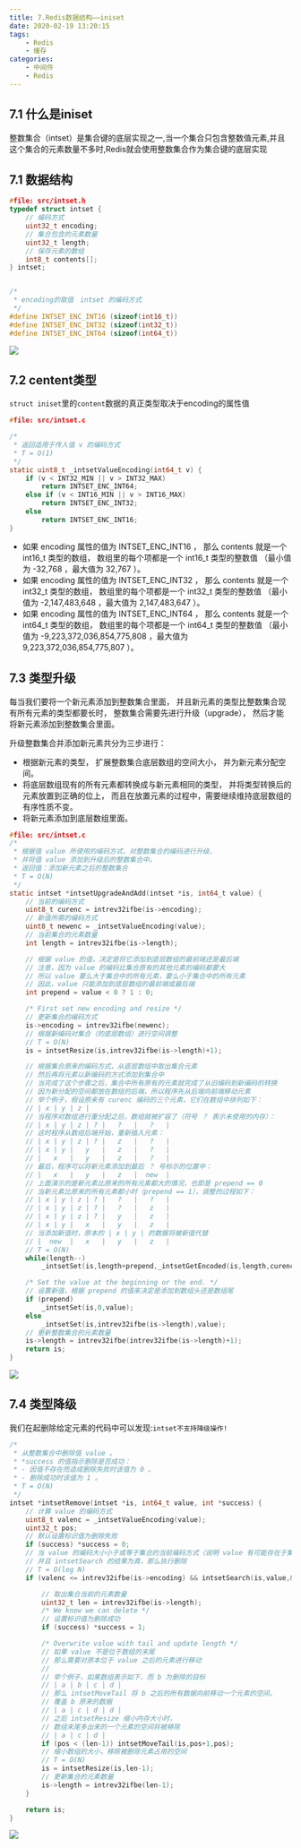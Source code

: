 ```yaml
---
title: 7.Redis数据结构——iniset
date: 2020-02-19 13:20:15
tags:
    - Redis
    - 缓存
categories:
    - 中间件
    - Redis
---
```


## 7.1 什么是iniset

整数集合（intset）是集合键的底层实现之一,当一个集合只包含整数值元素,并且这个集合的元素数量不多时,Redis就会使用整数集合作为集合键的底层实现



## 7.1 数据结构

```c
#file: src/intset.h
typedef struct intset {
    // 编码方式
    uint32_t encoding;
    // 集合包含的元素数量
    uint32_t length;
    // 保存元素的数组
    int8_t contents[];
} intset;


/*
 * encoding的取值　intset 的编码方式
 */
#define INTSET_ENC_INT16 (sizeof(int16_t))
#define INTSET_ENC_INT32 (sizeof(int32_t))
#define INTSET_ENC_INT64 (sizeof(int64_t))

```

![](http://cache410.oss-cn-beijing.aliyuncs.com/intsetadd.png)



## 7.2 centent类型

`struct iniset`里的`content`数据的真正类型取决于encoding的属性值

```c
#file: src/intset.c

/* 
 * 返回适用于传入值 v 的编码方式
 * T = O(1)
 */
static uint8_t _intsetValueEncoding(int64_t v) {
    if (v < INT32_MIN || v > INT32_MAX)
        return INTSET_ENC_INT64;
    else if (v < INT16_MIN || v > INT16_MAX)
        return INTSET_ENC_INT32;
    else
        return INTSET_ENC_INT16;
}
```

- 如果 encoding 属性的值为 INTSET_ENC_INT16 ， 那么 contents 就是一个 int16_t 类型的数组， 数组里的每个项都是一个 int16_t 类型的整数值 （最小值为 -32,768 ，最大值为 32,767 ）。
- 如果 encoding 属性的值为 INTSET_ENC_INT32 ， 那么 contents 就是一个 int32_t 类型的数组， 数组里的每个项都是一个 int32_t 类型的整数值 （最小值为 -2,147,483,648 ，最大值为 2,147,483,647 ）。
- 如果 encoding 属性的值为 INTSET_ENC_INT64 ， 那么 contents 就是一个 int64_t 类型的数组， 数组里的每个项都是一个 int64_t 类型的整数值 （最小值为 -9,223,372,036,854,775,808 ，最大值为 9,223,372,036,854,775,807 ）。



## 7.3 类型升级

每当我们要将一个新元素添加到整数集合里面， 并且新元素的类型比整数集合现有所有元素的类型都要长时， 整数集合需要先进行升级（upgrade）， 然后才能将新元素添加到整数集合里面。

升级整数集合并添加新元素共分为三步进行：

- 根据新元素的类型， 扩展整数集合底层数组的空间大小， 并为新元素分配空间。
- 将底层数组现有的所有元素都转换成与新元素相同的类型， 并将类型转换后的元素放置到正确的位上， 而且在放置元素的过程中，需要继续维持底层数组的有序性质不变。
- 将新元素添加到底层数组里面。

```c
#file: src/intset.c
/* 
 * 根据值 value 所使用的编码方式，对整数集合的编码进行升级，
 * 并将值 value 添加到升级后的整数集合中。
 * 返回值：添加新元素之后的整数集合
 * T = O(N)
 */
static intset *intsetUpgradeAndAdd(intset *is, int64_t value) {
    // 当前的编码方式
    uint8_t curenc = intrev32ifbe(is->encoding);
    // 新值所需的编码方式
    uint8_t newenc = _intsetValueEncoding(value);
    // 当前集合的元素数量
    int length = intrev32ifbe(is->length);

    // 根据 value 的值，决定是将它添加到底层数组的最前端还是最后端
    // 注意，因为 value 的编码比集合原有的其他元素的编码都要大
    // 所以 value 要么大于集合中的所有元素，要么小于集合中的所有元素
    // 因此，value 只能添加到底层数组的最前端或最后端
    int prepend = value < 0 ? 1 : 0;

    /* First set new encoding and resize */
    // 更新集合的编码方式
    is->encoding = intrev32ifbe(newenc);
    // 根据新编码对集合（的底层数组）进行空间调整
    // T = O(N)
    is = intsetResize(is,intrev32ifbe(is->length)+1);

    // 根据集合原来的编码方式，从底层数组中取出集合元素
    // 然后再将元素以新编码的方式添加到集合中
    // 当完成了这个步骤之后，集合中所有原有的元素就完成了从旧编码到新编码的转换
    // 因为新分配的空间都放在数组的后端，所以程序先从后端向前端移动元素
    // 举个例子，假设原来有 curenc 编码的三个元素，它们在数组中排列如下：
    // | x | y | z | 
    // 当程序对数组进行重分配之后，数组就被扩容了（符号 ？ 表示未使用的内存）：
    // | x | y | z | ? |   ?   |   ?   |
    // 这时程序从数组后端开始，重新插入元素：
    // | x | y | z | ? |   z   |   ?   |
    // | x | y |   y   |   z   |   ?   |
    // |   x   |   y   |   z   |   ?   |
    // 最后，程序可以将新元素添加到最后 ？ 号标示的位置中：
    // |   x   |   y   |   z   |  new  |
    // 上面演示的是新元素比原来的所有元素都大的情况，也即是 prepend == 0
    // 当新元素比原来的所有元素都小时（prepend == 1），调整的过程如下：
    // | x | y | z | ? |   ?   |   ?   |
    // | x | y | z | ? |   ?   |   z   |
    // | x | y | z | ? |   y   |   z   |
    // | x | y |   x   |   y   |   z   |
    // 当添加新值时，原本的 | x | y | 的数据将被新值代替
    // |  new  |   x   |   y   |   z   |
    // T = O(N)
    while(length--)
        _intsetSet(is,length+prepend,_intsetGetEncoded(is,length,curenc));

    /* Set the value at the beginning or the end. */
    // 设置新值，根据 prepend 的值来决定是添加到数组头还是数组尾
    if (prepend)
        _intsetSet(is,0,value);
    else
        _intsetSet(is,intrev32ifbe(is->length),value);
    // 更新整数集合的元素数量
    is->length = intrev32ifbe(intrev32ifbe(is->length)+1);
    return is;
}

```

![](http://cache410.oss-cn-beijing.aliyuncs.com/intsetupgrade.png)



## 7.4 类型降级

我们在起删除给定元素的代码中可以发现:`intset不支持降级操作!`

```c
/*
 * 从整数集合中删除值 value 。
 * *success 的值指示删除是否成功：
 * - 因值不存在而造成删除失败时该值为 0 。
 * - 删除成功时该值为 1 。
 * T = O(N)
 */
intset *intsetRemove(intset *is, int64_t value, int *success) {
    // 计算 value 的编码方式
    uint8_t valenc = _intsetValueEncoding(value);
    uint32_t pos;
    // 默认设置标识值为删除失败
    if (success) *success = 0;
    // 当 value 的编码大小小于或等于集合的当前编码方式（说明 value 有可能存在于集合）
    // 并且 intsetSearch 的结果为真，那么执行删除
    // T = O(log N)
    if (valenc <= intrev32ifbe(is->encoding) && intsetSearch(is,value,&pos)) {

        // 取出集合当前的元素数量
        uint32_t len = intrev32ifbe(is->length);
        /* We know we can delete */
        // 设置标识值为删除成功
        if (success) *success = 1;

        /* Overwrite value with tail and update length */
        // 如果 value 不是位于数组的末尾
        // 那么需要对原本位于 value 之后的元素进行移动
        //
        // 举个例子，如果数组表示如下，而 b 为删除的目标
        // | a | b | c | d |
        // 那么 intsetMoveTail 将 b 之后的所有数据向前移动一个元素的空间，
        // 覆盖 b 原来的数据
        // | a | c | d | d |
        // 之后 intsetResize 缩小内存大小时，
        // 数组末尾多出来的一个元素的空间将被移除
        // | a | c | d |
        if (pos < (len-1)) intsetMoveTail(is,pos+1,pos);
        // 缩小数组的大小，移除被删除元素占用的空间
        // T = O(N)
        is = intsetResize(is,len-1);
        // 更新集合的元素数量
        is->length = intrev32ifbe(len-1);
    }

    return is;
}
```

![](http://cache410.oss-cn-beijing.aliyuncs.com/intsetdel.png)